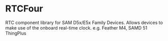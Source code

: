 # RTCFour
RTC component library for SAM D5x/E5x Family Devices. Allows devices to make use of the onboard real-time clock.
e.g. Feather M4, SAMD 51 ThingPlus
